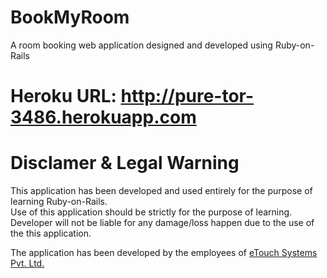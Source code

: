 # BookMyRoom

A room booking web application designed and developed using Ruby-on-Rails

# Heroku URL: http://pure-tor-3486.herokuapp.com

# Disclamer & Legal Warning

This application has been developed and used entirely for the purpose of learning Ruby-on-Rails.
<br>Use of this application should be strictly for the purpose of learning.
<br>Developer will not be liable for any damage/loss happen due to the use of the this application.

The application has been developed by the employees of 	<a href="http://www.etouch.net/home/index.html">eTouch Systems Pvt. Ltd.</a>

